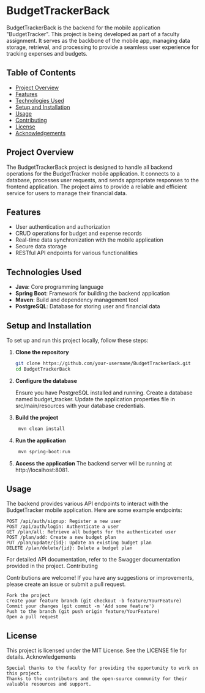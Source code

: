 # BudgetTrackerBack

BudgetTrackerBack is the backend for the mobile application "BudgetTracker". This project is being developed as part of a faculty assignment. It serves as the backbone of the mobile app, managing data storage, retrieval, and processing to provide a seamless user experience for tracking expenses and budgets.

## Table of Contents

- [Project Overview](#project-overview)
- [Features](#features)
- [Technologies Used](#technologies-used)
- [Setup and Installation](#setup-and-installation)
- [Usage](#usage)
- [Contributing](#contributing)
- [License](#license)
- [Acknowledgements](#acknowledgements)

## Project Overview

The BudgetTrackerBack project is designed to handle all backend operations for the BudgetTracker mobile application. It connects to a database, processes user requests, and sends appropriate responses to the frontend application. The project aims to provide a reliable and efficient service for users to manage their financial data.

## Features

- User authentication and authorization
- CRUD operations for budget and expense records
- Real-time data synchronization with the mobile application
- Secure data storage
- RESTful API endpoints for various functionalities

## Technologies Used

- **Java**: Core programming language
- **Spring Boot**: Framework for building the backend application
- **Maven**: Build and dependency management tool
- **PostgreSQL**: Database for storing user and financial data

## Setup and Installation

To set up and run this project locally, follow these steps:

1. **Clone the repository**
   ```sh
   git clone https://github.com/your-username/BudgetTrackerBack.git
   cd BudgetTrackerBack
   ```
2. **Configure the database**

    Ensure you have PostgreSQL installed and running.
    Create a database named budget_tracker.
    Update the application.properties file in src/main/resources with your database credentials.

3. **Build the project**
   ```sh
    mvn clean install
   ```
4. **Run the application**
   ```sh
    mvn spring-boot:run
   ```
5. **Access the application**
   The backend server will be running at http://localhost:8081.

## Usage

The backend provides various API endpoints to interact with the BudgetTracker mobile application. Here are some example endpoints:

    POST /api/auth/signup: Register a new user
    POST /api/auth/login: Authenticate a user
    GET /plan/all: Retrieve all budgets for the authenticated user
    POST /plan/add: Create a new budget plan
    PUT /plan/update/{id}: Update an existing budget plan
    DELETE /plan/delete/{id}: Delete a budget plan

For detailed API documentation, refer to the Swagger documentation provided in the project.
Contributing

Contributions are welcome! If you have any suggestions or improvements, please create an issue or submit a pull request.

    Fork the project
    Create your feature branch (git checkout -b feature/YourFeature)
    Commit your changes (git commit -m 'Add some feature')
    Push to the branch (git push origin feature/YourFeature)
    Open a pull request

## License

This project is licensed under the MIT License. See the LICENSE file for details.
Acknowledgements

    Special thanks to the faculty for providing the opportunity to work on this project.
    Thanks to the contributors and the open-source community for their valuable resources and support.


